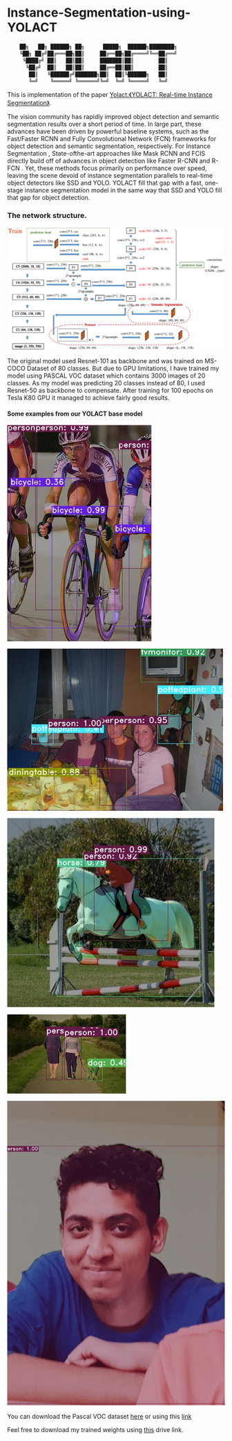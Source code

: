 # Instance-Segmentation-using-YOLACT
```
    ██╗   ██╗ ██████╗ ██╗      █████╗  ██████╗████████╗
    ╚██╗ ██╔╝██╔═══██╗██║     ██╔══██╗██╔════╝╚══██╔══╝
     ╚████╔╝ ██║   ██║██║     ███████║██║        ██║   
      ╚██╔╝  ██║   ██║██║     ██╔══██║██║        ██║   
       ██║   ╚██████╔╝███████╗██║  ██║╚██████╗   ██║   
       ╚═╝    ╚═════╝ ╚══════╝╚═╝  ╚═╝ ╚═════╝   ╚═╝ 
```

This is implementation of the paper [Yolact:《YOLACT: Real-time Instance Segmentation》](https://arxiv.org/abs/1904.02689).

The vision community has rapidly improved object detection and semantic segmentation results over a short period of time. In large part, these advances have been driven by powerful baseline systems, such as the Fast/Faster RCNN and Fully Convolutional Network (FCN) frameworks for object detection and semantic segmentation, respectively. For Instance Segmentation , State-ofthe-art approaches like Mask RCNN and FCIS directly build off of advances in object detection like Faster R-CNN and R-FCN . Yet, these methods focus primarily on performance over speed, leaving the scene devoid of instance segmentation parallels to real-time object detectors like SSD and YOLO. YOLACT fill that gap with a fast, one-stage instance segmentation model in the same way that SSD and YOLO fill that gap for object detection.

### The network structure.  
![Example 0](readme_imgs/network.png)

The original model used Resnet-101 as backbone and was trained on MS-COCO Dataset of 80 classes. But due to GPU limitations, I have trained my model using PASCAL VOC dataset which contains 3000 images of 20 classes. As my model was predicting 20 classes instead of 80, I used Resnet-50 as backbone to compensate. After training for 100 epochs on Tesla K80 GPU it managed to achieve fairly good results.

#### Some examples from our YOLACT base model

![Example 1](results/test_img_3.jpg)

![Example 2](results/test_img_4.jpg)

![Example 3](results/test_img_5.jpg)

![Example 4](results/test_img_2.jpg)

![Example 5](results/test_img_1.jpg)

You can download the Pascal VOC dataset [here](http://host.robots.ox.ac.uk/pascal/VOC/voc2012/index.html) or using this [link](http://host.robots.ox.ac.uk/pascal/VOC/voc2012/VOCtrainval_11-May-2012.tar)

Feel free to download my trained weights using [this]() drive link.

